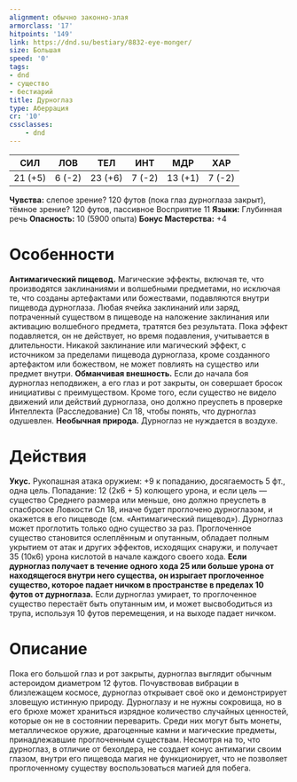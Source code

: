 ```yaml
---
alignment: обычно законно-злая
armorclass: '17'
hitpoints: '149'
link: https://dnd.su/bestiary/8832-eye-monger/
size: Большая
speed: '0'
tags:
- dnd
- существо
- бестиарий
title: Дурноглаз
type: Аберрация
cr: '10'
cssclasses:
    - dnd
---
```



| СИЛ | ЛОВ | ТЕЛ | ИНТ | МДР | ХАР |
|---|---|---|---|---|---|
| 21 (+5) | 6 (-2) | 23 (+6) | 7 (-2) | 13 (+1) | 7 (-2) |
**Чувства:** слепое зрение? 120 футов (пока глаз дурноглаза закрыт), тёмное зрение? 120 футов, пассивное Восприятие 11
**Языки:** Глубинная речь
**Опасность:** 10 (5900 опыта)
**Бонус Мастерства:** +4


# Особенности
**Антимагический пищевод.** Магические эффекты, включая те, что производятся заклинаниями и волшебными предметами, но исключая те, что созданы артефактами или божествами, подавляются внутри пищевода дурноглаза. Любая ячейка заклинаний или заряд, потраченный существом в пищеводе на наложение заклинания или активацию волшебного предмета, тратятся без результата. Пока эффект подавляется, он не действует, но время подавления, учитывается в длительности. Никакой заклинание или магический эффект, с источником за пределами пищевода дурноглаза, кроме созданного артефактом или божеством, не может повлиять на существо или предмет внутри.
**Обманчивая внешность.** Если до начала боя дурноглаз неподвижен, а его глаз и рот закрыты, он совершает бросок инициативы с преимуществом. Кроме того, если существо не видело движений или действий дурноглаза, оно должно преуспеть в проверке Интеллекта (Расследование) Сл 18, чтобы понять, что дурноглаз одушевлен.
**Необычная природа.** Дурноглаз не нуждается в воздухе.


# Действия
**Укус.** Рукопашная атака оружием: +9 к попаданию, досягаемость 5 фт., одна цель. Попадание: 12 (2к6 + 5) колющего урона, и если цель — существо Среднего размера или меньше, оно должно преуспеть в спасброске Ловкости Сл 18, иначе будет проглочено дурноглазом, и окажется в его пищеводе (см. «Антимагический пищевод»). Дурноглаз может проглотить только одно существо за раз. Проглоченное существо становится ослеплённым и опутанным, обладает полным укрытием от атак и других эффектов, исходящих снаружи, и получает 35 (10к6) урона кислотой в начале каждого своего хода.
**Если дурноглаз получает в течение одного хода 25 или больше урона от находящегося внутри него существа, он изрыгает проглоченное существо, которое падает ничком в пространстве в пределах 10 футов от дурноглаза.** Если дурноглаз умирает, то проглоченное существо перестаёт быть опутанным им, и может высвободиться из трупа, используя 10 футов перемещения, и на выходе падает ничком.


# Описание
Пока его большой глаз и рот закрыты, дурноглаз выглядит обычным астероидом диаметром 12 футов. Почувствовав вибрации в близлежащем космосе, дурноглаз открывает своё око и демонстрирует зловещую истинную природу. Дурноглазу и не нужны сокровища, но в его брюхе может храниться изрядное количество случайных ценностей, которые он не в состоянии переварить. Среди них могут быть монеты, металлическое оружие, драгоценные камни и магические предметы, принадлежавшие проглоченным существам. Несмотря на то, что дурноглаз, в отличие от бехолдера, не создает конус антимагии своим глазом, внутри его пищевода магия не функционирует, что не позволяет проглоченному существу воспользоваться магией для побега.